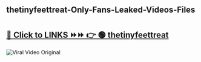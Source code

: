 
 ## thetinyfeettreat-Only-Fans-Leaked-Videos-Files

# <h2><a href="https://mediaupload.pro?thetinyfeettreat">🔗 Click to LINKS ⏩⏩ 👉 🟢 thetinyfeettreat </a></h2>

<a href="https://mediaupload.pro?thetinyfeettreat" rel="nofollow" data-target="animated-image.originalLink"><img src="https://i.ibb.co.com/xMMVF88/686577567.gif" alt="Viral Video Original" style="max-width: 100%; display: inline-block;" data-target="animated-image.originalImage"></a>